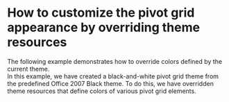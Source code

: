 # How to customize the pivot grid appearance by overriding theme resources


<p>The following example demonstrates how to override colors defined by the current theme.<br />
In this example, we have created a black-and-white pivot grid theme from the predefined Office 2007 Black theme. To do this, we have overridden theme resources that define colors of various pivot grid elements.</p><br />


<br/>


